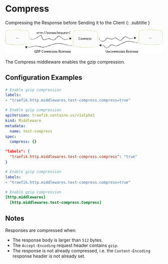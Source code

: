 # Compress

Compressing the Response before Sending it to the Client
{: .subtitle }

![Compress](../assets/img/middleware/compress.png)

The Compress middleware enables the gzip compression. 

## Configuration Examples

```yaml tab="Docker"
# Enable gzip compression
labels:
- "traefik.http.middlewares.test-compress.compress=true"
```

```yaml tab="Kubernetes"
# Enable gzip compression
apiVersion: traefik.containo.us/v1alpha1
kind: Middleware
metadata:
  name: test-compress
spec:
  compress: {}
```

```json tab="Marathon"
"labels": {
  "traefik.http.middlewares.test-compress.compress": "true"
}
```

```yaml tab="Rancher"
# Enable gzip compression
labels:
- "traefik.http.middlewares.test-compress.compress=true"
```

```toml tab="File"
# Enable gzip compression
[http.middlewares]
  [http.middlewares.test-compress.Compress]
```

## Notes

Responses are compressed when:

* The response body is larger than `512` bytes.
* The `Accept-Encoding` request header contains `gzip`.
* The response is not already compressed, i.e. the `Content-Encoding` response header is not already set.
